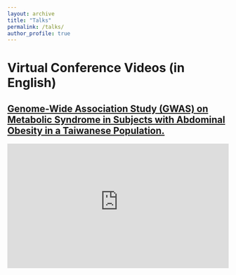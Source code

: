 ```yaml
---
layout: archive
title: "Talks"
permalink: /talks/
author_profile: true
---
```

Virtual Conference Videos (in English) 
===
## [Genome-Wide Association Study (GWAS) on Metabolic Syndrome in Subjects with Abdominal Obesity in a Taiwanese Population.](https://youtu.be/k5Ry3qH8thU)
<style>.embed-container { position: relative; padding-bottom: 56.25%; height: 0; overflow: hidden; max-width: 100%; } .embed-container iframe, .embed-container object, .embed-container embed { position: absolute; top: 0; left: 0; width: 100%; height: 100%; }</style><div class='embed-container'><iframe width='560' height='315' src='https://www.youtube-nocookie.com/embed/k5Ry3qH8thU' frameborder='0' allow='accelerometer; autoplay; encrypted-media; gyroscope; picture-in-picture' allowfullscreen></iframe></div>

